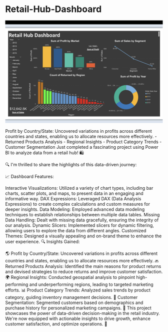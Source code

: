 # Retail-Hub-Dashboard


![image alt](https://github.com/Muhammedswalihu/Retail-Hub-Dashboard/blob/main/Screenshot%202025-02-05%20at%2018.08.10.png?raw=true)

Profit by Country/State: Uncovered variations in profits across different countries and states, enabling us to allocate resources more effectively. - Returned Products Analysis - Regional Insights - Product Category Trends - Customer Segmentation
Just completed a fascinating project using Power BI to analyze data from a retail hub! 🛍️

🔍 I'm thrilled to share the highlights of this data-driven journey:

📈 Dashboard Features:

Interactive Visualizations: Utilized a variety of chart types, including bar charts, scatter plots, and maps, to present data in an engaging and informative way.
DAX Expressions: Leveraged DAX (Data Analysis Expressions) to create complex calculations and custom measures for deeper insights.
Data Modeling: Employed advanced data modeling techniques to establish relationships between multiple data tables.
Missing Data Handling: Dealt with missing data gracefully, ensuring the integrity of our analysis.
Dynamic Slicers: Implemented slicers for dynamic filtering, allowing users to explore the data from different angles.
Customized Themes: Designed a visually appealing and on-brand theme to enhance the user experience.
🔍 Insights Gained:

🌎 Profit by Country/State: Uncovered variations in profits across different countries and states, enabling us to allocate resources more effectively.
🔙 Returned Products Analysis: Identified the main reasons for product returns and devised strategies to reduce returns and improve customer satisfaction.
🌍 Regional Insights: Conducted geospatial analysis to pinpoint high-performing and underperforming regions, leading to targeted marketing efforts.
📊 Product Category Trends: Analyzed sales trends by product category, guiding inventory management decisions.
🎯 Customer Segmentation: Segmented customers based on demographics and purchase history for personalized marketing campaigns.
🚀 This project showcases the power of data-driven decision-making in the retail industry. We're now equipped with actionable insights to drive growth, enhance customer satisfaction, and optimize operations. 🌟
